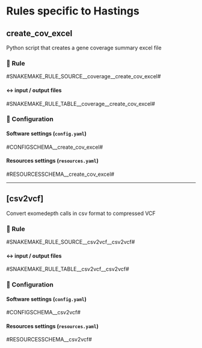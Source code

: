 # Rules specific to Hastings

## create_cov_excel
Python script that creates a gene coverage summary excel file

### :snake: Rule

#SNAKEMAKE_RULE_SOURCE__coverage__create_cov_excel#

#### :left_right_arrow: input / output files

#SNAKEMAKE_RULE_TABLE__coverage__create_cov_excel#

### :wrench: Configuration

#### Software settings (`config.yaml`)

#CONFIGSCHEMA__create_cov_excel#

#### Resources settings (`resources.yaml`)

#RESOURCESSCHEMA__create_cov_excel#

---

## [csv2vcf]
Convert exomedepth calls in csv format to compressed VCF

### :snake: Rule

#SNAKEMAKE_RULE_SOURCE__csv2vcf__csv2vcf#

#### :left_right_arrow: input / output files

#SNAKEMAKE_RULE_TABLE__csv2vcf__csv2vcf#

### :wrench: Configuration

#### Software settings (`config.yaml`)

#CONFIGSCHEMA__csv2vcf#

#### Resources settings (`resources.yaml`)

#RESOURCESSCHEMA__csv2vcf#
